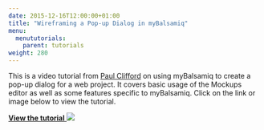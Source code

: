 ```yaml
---
date: 2015-12-16T12:00:00+01:00
title: "Wireframing a Pop-up Dialog in myBalsamiq"
menu:
  menututorials:
    parent: tutorials
weight: 280
---
```


This is a video tutorial from [Paul Clifford](http://www.disruptware.com/about/) on using myBalsamiq to create a pop-up dialog for a web project. It covers basic usage of the Mockups editor as well as some features specific to myBalsamiq. Click on the link or image below to view the tutorial.

[**View the tutorial**
![](https://media.balsamiq.com/img/support/tutorials/popup/myB-popup-tutorial.png)](http://www.disruptware.com/business/wireframe-balsamiq/)